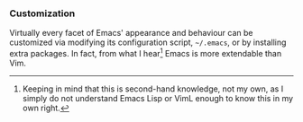 ### Customization
Virtually every facet of Emacs' appearance and behaviour can be customized via modifying its configuration script, `~/.emacs`, or by installing extra packages. In fact, from what I hear[^2] Emacs is more extendable than Vim. 

[^2]: Keeping in mind that this is second-hand knowledge, not my own, as I simply do not understand Emacs Lisp or VimL enough to know this in my own right.
